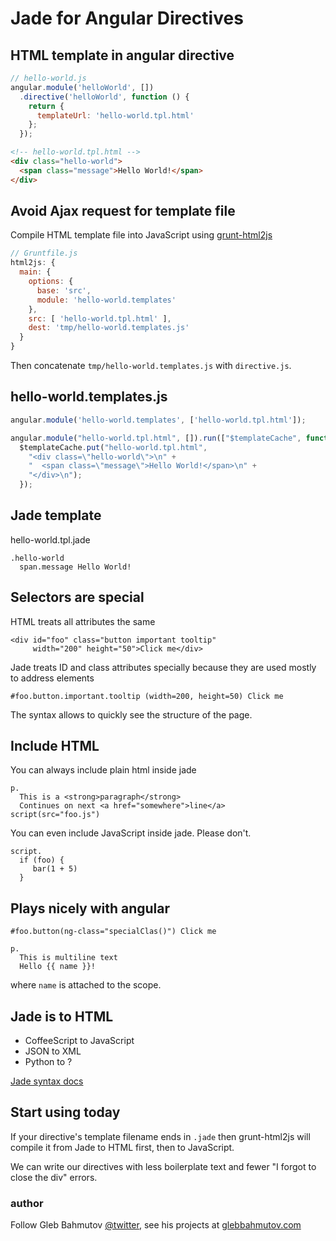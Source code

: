 # Jade for Angular Directives

## HTML template in angular directive

```js
// hello-world.js
angular.module('helloWorld', [])
  .directive('helloWorld', function () {
    return {
      templateUrl: 'hello-world.tpl.html'
    };
  });
```

```html
<!-- hello-world.tpl.html -->
<div class="hello-world">
  <span class="message">Hello World!</span>
</div>
```

## Avoid Ajax request for template file

Compile HTML template file into JavaScript using
[grunt-html2js](https://github.com/karlgoldstein/grunt-html2js)

```js
// Gruntfile.js
html2js: {
  main: {
    options: {
      base: 'src',
      module: 'hello-world.templates'
    },
    src: [ 'hello-world.tpl.html' ],
    dest: 'tmp/hello-world.templates.js'
  }
}
```

Then concatenate `tmp/hello-world.templates.js` with `directive.js`.

## hello-world.templates.js

```js
angular.module('hello-world.templates', ['hello-world.tpl.html']);

angular.module("hello-world.tpl.html", []).run(["$templateCache", function($templateCache) {
  $templateCache.put("hello-world.tpl.html",
    "<div class=\"hello-world\">\n" +
    "  <span class=\"message\">Hello World!</span>\n" +
    "</div>\n");
  });
```

## Jade template

hello-world.tpl.jade

```jade
.hello-world
  span.message Hello World!
```

## Selectors are special

HTML treats all attributes the same

    <div id="foo" class="button important tooltip"
         width="200" height="50">Click me</div>

Jade treats ID and class attributes specially because they are used mostly
to address elements

    #foo.button.important.tooltip (width=200, height=50) Click me

The syntax allows to quickly see the structure of the page.

## Include HTML

You can always include plain html inside jade

    p.
      This is a <strong>paragraph</strong>
      Continues on next <a href="somewhere">line</a>
    script(src="foo.js")

You can even include JavaScript inside jade. Please don't.

    script.
      if (foo) {
         bar(1 + 5)
      }

## Plays nicely with angular

    #foo.button(ng-class="specialClas()") Click me

    p.
      This is multiline text
      Hello {{ name }}!

where `name` is attached to the scope.

## Jade is to HTML

* CoffeeScript to JavaScript
* JSON to XML
* Python to ?

[Jade syntax docs](http://naltatis.github.io/jade-syntax-docs/)

## Start using today

If your directive's template filename ends in `.jade` then grunt-html2js
will compile it from Jade to HTML first, then to JavaScript.

We can write our directives with less boilerplate text and fewer
"I forgot to close the div" errors.

### author

Follow Gleb Bahmutov [@twitter](https://twitter.com/bahmutov),
see his projects at [glebbahmutov.com](http://glebbahmutov.com/)
